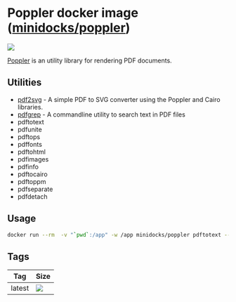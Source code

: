 Poppler docker image ([minidocks/poppler](https://hub.docker.com/r/minidocks/poppler))
======================================================================================

![](https://upload.wikimedia.org/wikipedia/commons/thumb/3/36/Poppler_logotype.svg/150px-Poppler_logotype.svg.png)

[Poppler](https://poppler.freedesktop.org/) is an utility library for rendering
PDF documents.

Utilities
---------

-   [pdf2svg](https://github.com/dawbarton/pdf2svg) - A simple PDF to SVG
    converter using the Poppler and Cairo libraries.
-   [pdfgrep](https://pdfgrep.org/) - A commandline utility to search text in
    PDF files
-   pdftotext
-   pdfunite
-   pdftops
-   pdffonts
-   pdftohtml
-   pdfimages
-   pdfinfo
-   pdftocairo
-   pdftoppm
-   pdfseparate
-   pdfdetach

Usage
-----

```bash
docker run --rm  -v "`pwd`:/app" -w /app minidocks/poppler pdftotext --help
```

Tags
----

| Tag    | Size                                                                                                            |
|--------|-----------------------------------------------------------------------------------------------------------------|
| latest | ![](https://img.shields.io/docker/image-size/minidocks/poppler/latest?style=flat-square&logo=docker&label=size) |
